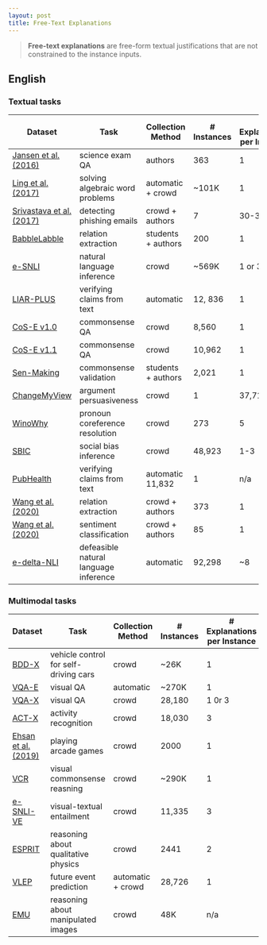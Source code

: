 ```yaml
---
layout: post
title: Free-Text Explanations
---
```


> **Free-text explanations** are free-form textual justifications that are not constrained to the instance inputs. 

## English

### Textual tasks 

| Dataset                                                    | Task                | Collection Method | # Instances | # Explanations per Instance | Total # Annotators |
|------------------------------------------------------------|-------------------------|-------------------|---------------------|-------------------------------------|----------------------------|
[Jansen et al. (2016)](https://www.aclweb.org/anthology/C16-1278/) | science exam QA | authors | 363 | 1 | 4 |
[Ling et al. (2017)](https://www.aclweb.org/anthology/P17-1015/) | solving algebraic word problems | automatic + crowd | ~101K | 1 | n/a | 
[Srivastava et al. (2017)](https://www.aclweb.org/anthology/D17-1161/) | detecting phishing emails | crowd + authors | 7 | 30-35 | 146 | 
[BabbleLabble](https://www.aclweb.org/anthology/P18-1175/) | relation extraction | students + authors | 200 | 1 | 10 |
[e-SNLI](https://papers.nips.cc/paper/2018/hash/4c7a167bb329bd92580a99ce422d6fa6-Abstract.html) | natural language inference | crowd | ~569K | 1 or 3 | 6325 | 
[LIAR-PLUS](https://www.aclweb.org/anthology/W18-5513/) | verifying claims from text | automatic | 12, 836 | 1 | n/a | 
[CoS-E v1.0](https://www.aclweb.org/anthology/P19-1487/) | commonsense QA | crowd | 8,560 | 1 | n/a |
[CoS-E v1.1](https://www.aclweb.org/anthology/P19-1487/) | commonsense QA | crowd | 10,962 | 1 | n/a | 
[Sen-Making](https://www.aclweb.org/anthology/P19-1393/) | commonsense validation | students + authors | 2,021 | 1 | 7 |               
[ChangeMyView](https://www.aclweb.org/anthology/D19-1289/) | argument persuasiveness | crowd | 1 | 37,718 |       
[WinoWhy](https://www.aclweb.org/anthology/2020.acl-main.508/) | pronoun coreference resolution | crowd | 273 | 5 | n/a | 
[SBIC](https://www.aclweb.org/anthology/2020.acl-main.486/) | social bias inference | crowd | 48,923 | 1-3 | n/a | 
[PubHealth](https://www.aclweb.org/anthology/2020.emnlp-main.623/) | verifying claims from text | automatic 11,832 | 1 | n/a | 
[Wang et al. (2020)](https://arxiv.org/pdf/1911.01352.pdf) | relation extraction | crowd + authors | 373 | 1 | n/a |
[Wang et al. (2020)](https://arxiv.org/pdf/1911.01352.pdf) | sentiment classification | crowd + authors | 85 | 1 | n/a | 
[e-delta-NLI](https://arxiv.org/abs/2012.08012) | defeasible natural language inference | automatic | 92,298 | ~8 | n/a | 

### Multimodal tasks 

| Dataset                                                    | Task                | Collection Method | # Instances | # Explanations per Instance | Total # Annotators |
|------------------------------------------------------------|-------------------------|-------------------|---------------------|-------------------------------------|----------------------------|
[BDD-X](https://arxiv.org/abs/1807.11546) | vehicle control for self-driving cars | crowd | ~26K | 1 | n/a | 
[VQA-E](https://arxiv.org/abs/1803.07464) | visual QA | automatic |  ~270K | 1 | n/a | 
[VQA-X](https://openaccess.thecvf.com/content_cvpr_2018/papers/Park_Multimodal_Explanations_Justifying_CVPR_2018_paper.pdf) | visual QA | crowd | 28,180 | 1 0r 3 | n/a | 
[ACT-X](https://openaccess.thecvf.com/content_cvpr_2018/papers/Park_Multimodal_Explanations_Justifying_CVPR_2018_paper.pdf) | activity recognition | crowd | 18,030 | 3 | n/a |
[Ehsan et al. (2019)](https://arxiv.org/abs/1901.03729) | playing arcade games | crowd | 2000 | 1 | 60 | 
[VCR](https://visualcommonsense.com/) | visual commonsense reasning | crowd | ~290K | 1 | n/a| 
[e-SNLI-VE](https://arxiv.org/abs/2004.03744) | visual-textual entailment | crowd | 11,335 | 3 | n/a |
[ESPRIT](https://www.aclweb.org/anthology/2020.acl-main.706/) | reasoning about qualitative physics | crowd | 2441 | 2 | n/a |
[VLEP](https://www.aclweb.org/anthology/2020.emnlp-main.706/) | future event prediction | automatic + crowd | 28,726 | 1 | n/a | 
[EMU](https://arxiv.org/abs/2012.04726) | reasoning about manipulated images | crowd | 48K | n/a | n/a |

